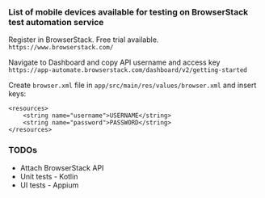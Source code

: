 ### List of mobile devices available for testing on BrowserStack test automation service

Register in BrowserStack. Free trial available.
`https://www.browserstack.com/`

Navigate to Dashboard and copy API username and access key
`https://app-automate.browserstack.com/dashboard/v2/getting-started`

Create `browser.xml` file in `app/src/main/res/values/browser.xml` and insert keys:

```
<resources>
    <string name="username">USERNAME</string>
    <string name="password">PASSWORD</string>
</resources>
```

### TODOs

- Attach BrowserStack API
- Unit tests - Kotlin
- UI tests - Appium